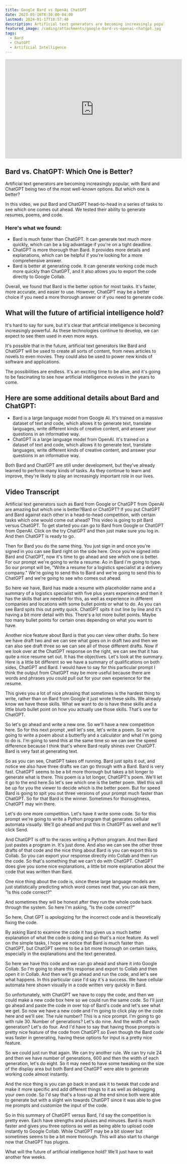```yaml
---
title: Google Bard vs OpenAi ChatGPT
date: 2023-05-16T8:30:00-04:00
lastmod: 2024-01-17T10:57:40
description: Artificial text generators are becoming increasingly popular, with Bard and ChatGPT being two of the most well-known options. But which one is better?
featured_image: /coding/attachments/google-bard-vs-openai-chatgpt.jpg
tags:
  - Bard
  - ChatGPT
  - Artificial Intelligence
---
```


<div class="iframe-16-9-container">
<iframe class="youTubeIframe" width="560" height="315" src="https://www.youtube.com/embed/6mDcSsXEQE0?rel=0" title="YouTube video player" frameborder="0" allow="accelerometer; autoplay; clipboard-write; encrypted-media; gyroscope; picture-in-picture; web-share" allowfullscreen></iframe>
</div>

## Bard vs. ChatGPT: Which One is Better?

Artificial text generators are becoming increasingly popular, with Bard and ChatGPT being two of the most well-known options. But which one is better?

In this video, we put Bard and ChatGPT head-to-head in a series of tasks to see which one comes out ahead. We tested their ability to generate resumes, poems, and code.

### Here's what we found:

- Bard is much faster than ChatGPT. It can generate text much more quickly, which can be a big advantage if you're on a tight deadline.
- ChatGPT is more thorough than Bard. It provides more details and explanations, which can be helpful if you're looking for a more comprehensive answer.
- Bard is better at generating code. It can generate working code much more quickly than ChatGPT, and it also allows you to export the code directly to Google Collab.

Overall, we found that Bard is the better option for most tasks. It's faster, more accurate, and easier to use. However, ChatGPT may be a better choice if you need a more thorough answer or if you need to generate code.

## What will the future of artificial intelligence hold?

It's hard to say for sure, but it's clear that artificial intelligence is becoming increasingly powerful. As these technologies continue to develop, we can expect to see them used in even more ways.

It's possible that in the future, artificial text generators like Bard and ChatGPT will be used to create all sorts of content, from news articles to novels to even movies. They could also be used to power new kinds of software and applications.

The possibilities are endless. It's an exciting time to be alive, and it's going to be fascinating to see how artificial intelligence evolves in the years to come.

## Here are some additional details about Bard and ChatGPT:

- Bard is a large language model from Google AI. It's trained on a massive dataset of text and code, which allows it to generate text, translate languages, write different kinds of creative content, and answer your questions in an informative way.
- ChatGPT is a large language model from OpenAI. It's trained on a dataset of text and code, which allows it to generate text, translate languages, write different kinds of creative content, and answer your questions in an informative way.

Both Bard and ChatGPT are still under development, but they've already learned to perform many kinds of tasks. As they continue to learn and improve, they're likely to play an increasingly important role in our lives.

## Video Transcript

Artificial text generators such as Bard from Google or ChatGPT from OpenAI are amazing but which one is better?Bard or ChatGPT? If you put ChatGPT and Bard against each other in a head-to-head competition, with certain tasks which one would come out ahead? This video is going to pit Bard versus ChatGPT. To get started you can go to Bard from Google or ChatGPT from OpenAI. Click on the try ChatGPT and then just make sure you log in. And then ChatGPT is ready to go.

Then for Bard you do the same thing. You just sign in and once you're signed in you can see Bard right on the side here. Once you're signed into Bard and ChatGPT, now it's time to go ahead and see which one is better. For our prompt we're going to write a resume. Ao in Bard I'm going to type. So our prompt will be, "Write a resume for a logistics specialist at a delivery company." We're going to send this to Bard and we're going to send this to ChatGPT and we're going to see who comes out ahead.

So here we have, Bard has made a resume with placeholder name and a summary of a logistics specialist with five plus years experience and then it has the skills that are needed for this, as well as experience in different companies and locations with some bullet points or what to do. As you can see Bard spits this out pretty quick. ChatGPT spits it out line by line and it's having a bit more detail with this. There's a lot more bullet points. Maybe too many bullet points for certain ones depending on what you want to have.

Another nice feature about Bard is that you can view other drafts. So here we have draft two and we can see what goes on in draft two and then we can also see draft three so we can see all of those different drafts. Now if we look over at the ChatGPT response on the right, we can see that it has quite a nice resume set out. It has the objectives. Let's look at the summary. Here is a little bit different so we have a summary of qualifications on both sides, ChatGPT and Bard. I would have to say for this particular prompt I think the output from ChatGPT may be more useful because there are words and phrases you could pull out for your own experience for the resume.

This gives you a lot of nice phrasing that sometimes is the hardest thing to write, rather than on Bard from Google it just wrote these skills. We already know we have these skills. What we want to do is have these skills and a little blurb bullet point on how you actually use those skills. That's one for ChatGPT.

So let's go ahead and write a new one. So we'll have a new competition here. So for this next prompt ,well let's see, let's write a poem. So we're going to write a poem about a butterfly and a calculator and what I'm going to do is. I'm going to send this at the same time so we can see the speed difference because I think that's where Bard really shines over ChatGPT. Bard is very fast at generating text.

So as you can see, ChatGPT takes off running. Bard just spits it out, and notice we also have three drafts we can go through with a Bard. Bard is very fast. ChatGPT seems to be a bit more thorough but takes a bit longer to generate what is there. This poem is a lot longer, ChatGPT's poem. We'll let it go to the end here.So let's see which one is the better poem. Well this will be up for you the viewer to decide which is the better poem. But for speed Bard is going to spit you out three versions of your prompt much faster than ChatGPT. So for that Bard is the winner. Sometimes for thoroughness, ChatGPT may win there.

Let's do one more competition. Let's have it write some code. So for this prompt we're going to write a Python program that generates cellular automata visually. We'll go ahead and put this in ChatGPT as well and we'll click Send.

And ChatGPT is off to the races writing a Python program. And then Bard just pastes a program in. It's just done. And also we can see the other three drafts of that code and the nice thing about Bard is you can export this to Collab. So you can export your response directly into Collab and then run the code. So that's something that we can't do with ChatGPT. ChatGPT does give you some nice explanations, a little bit more explanation about the code that was written than Bard.

One nice thing about the code is, since these large language models are just statistically predicting which word comes next that, you can ask them, "Is this code correct?"

And sometimes they will be honest after they run the whole code back through the system. So here I'm asking, "Is the code correct?"

So here, Chat GPT is apologizing for the incorrect code and is theoretically fixing the code.

By asking Bard to examine the code it has given us a much better explanation of what the code is doing and so that's a nice feature. As well on the simple tasks, I hope we notice that Bard is much faster than ChatGPT, but ChatGPT seems to be a bit more thorough on certain tasks, especially in the explanations and the text generated.

So here we have this code and we can go ahead and share it into Google Collab. So I'm going to share this response and export to Collab and then open it in Collab. And then we'll go ahead and run the code, and let's see what happens. In this particular case I'd say it's a success. We have cellular automata here shown visually in a code written very quickly in Bard.

So unfortunately, with ChatGPT we have to copy the code, and then we could make a new code box here so we could run the same code. So I'll just go ahead and paste the code in over top of Bard's code and let's see what we get. So now we have a new code and I'm going to click play on the code here and we'll see. The rule number? This is a nice prompt. I'm going to go with rule 30. Number of generations? Let's do nine. And the width of each generation? Let's do four. And I'd have to say that having those prompts is pretty nice feature of the code from ChatGPT.so Even though the Bard code was faster in generating, having these options for input is a pretty nice feature.

So we could just run that again. We can try another rule. We can try rule 24 and then we have number of generations, 600 and then the width of each generation, let's do eight. So it may need to have some tweaking on the size of the display area but both Bard and ChatGPT were able to generate working code almost instantly.

And the nice thing is you can go back in and ask it to tweak that code and make it more specific and add different things to it as well as debugging your own code. So I'd say that's a toss-up at the end since both were able to generate but with a slight win towards ChatGPT since it was able to give me prompts and customize the input of the code.

So in this summary of ChatGPT versus Bard, I'd say the competition is pretty even. Each have strengths and pluses and minuses. Bard is much faster and gives you three options as well as being able to upload code instantly to Google Collab. While ChatGPT may be a bit slower but sometimes seems to be a bit more thorough. This will also start to change now that ChatGPT has plugins.

What will the future of artificial intelligence hold? We'll just have to wait another few weeks.
